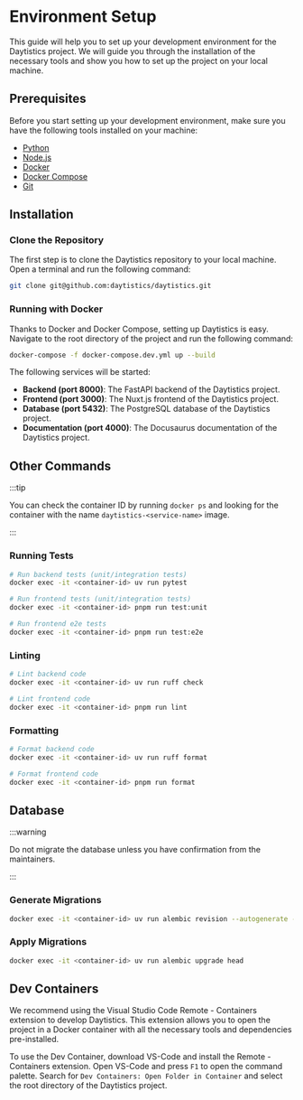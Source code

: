 # Environment Setup

This guide will help you to set up your development environment for the Daytistics project. We will guide you through the installation of the necessary tools and show you how to set up the project on your local machine.

## Prerequisites

Before you start setting up your development environment, make sure you have the following tools installed on your machine:

* [Python](https://www.python.org/downloads/)
* [Node.js](https://nodejs.org/en/download/)
* [Docker](https://www.docker.com/get-started)
* [Docker Compose](https://docs.docker.com/compose/install/)
* [Git](https://git-scm.com/downloads)

## Installation

### Clone the Repository

The first step is to clone the Daytistics repository to your local machine. Open a terminal and run the following command:

```sh
git clone git@github.com:daytistics/daytistics.git
```

### Running with Docker

Thanks to Docker and Docker Compose, setting up Daytistics is easy. Navigate to the root directory of the project and run the following command:

```sh
docker-compose -f docker-compose.dev.yml up --build
```

The following services will be started:

* **Backend (port 8000)**: The FastAPI backend of the Daytistics project.
* **Frontend (port 3000)**: The Nuxt.js frontend of the Daytistics project.
* **Database (port 5432)**: The PostgreSQL database of the Daytistics project.
* **Documentation (port 4000)**: The Docusaurus documentation of the Daytistics project.

## Other Commands

:::tip

You can check the container ID by running `docker ps` and looking for the container with the name `daytistics-<service-name>` image.

:::

### Running Tests

```sh
# Run backend tests (unit/integration tests)
docker exec -it <container-id> uv run pytest 
```

```sh	
# Run frontend tests (unit/integration tests)
docker exec -it <container-id> pnpm run test:unit
```

```sh
# Run frontend e2e tests
docker exec -it <container-id> pnpm run test:e2e
```

### Linting

```sh
# Lint backend code
docker exec -it <container-id> uv run ruff check
```

```sh
# Lint frontend code
docker exec -it <container-id> pnpm run lint
```

### Formatting

```sh
# Format backend code
docker exec -it <container-id> uv run ruff format
```

```sh
# Format frontend code
docker exec -it <container-id> pnpm run format
```

## Database 

:::warning

Do not migrate the database unless you have confirmation from the maintainers. 

:::

### Generate Migrations

```sh
docker exec -it <container-id> uv run alembic revision --autogenerate -m "<message>"
```

### Apply Migrations

```sh
docker exec -it <container-id> uv run alembic upgrade head
```

## Dev Containers

We recommend using the Visual Studio Code Remote - Containers extension to develop Daytistics. This extension allows you to open the project in a Docker container with all the necessary tools and dependencies pre-installed.

To use the Dev Container, download VS-Code and install the Remote - Containers extension. Open VS-Code and press `F1` to open the command palette. Search for `Dev Containers: Open Folder in Container` and select the root directory of the Daytistics project.
